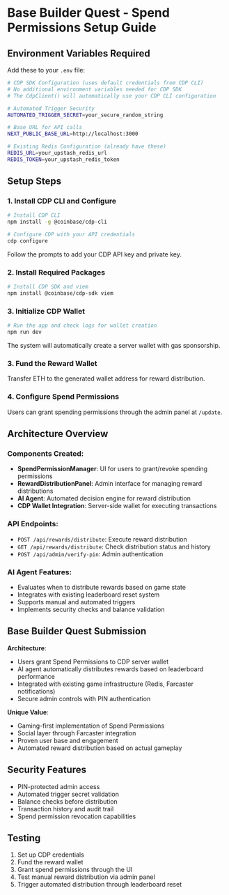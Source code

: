 # Base Builder Quest - Spend Permissions Setup Guide

## Environment Variables Required

Add these to your `.env` file:

```bash
# CDP SDK Configuration (uses default credentials from CDP CLI)
# No additional environment variables needed for CDP SDK
# The CdpClient() will automatically use your CDP CLI configuration

# Automated Trigger Security
AUTOMATED_TRIGGER_SECRET=your_secure_random_string

# Base URL for API calls
NEXT_PUBLIC_BASE_URL=http://localhost:3000

# Existing Redis Configuration (already have these)
REDIS_URL=your_upstash_redis_url
REDIS_TOKEN=your_upstash_redis_token
```

## Setup Steps

### 1. Install CDP CLI and Configure
```bash
# Install CDP CLI
npm install -g @coinbase/cdp-cli

# Configure CDP with your API credentials
cdp configure
```
Follow the prompts to add your CDP API key and private key.

### 2. Install Required Packages
```bash
# Install CDP SDK and viem
npm install @coinbase/cdp-sdk viem
```

### 3. Initialize CDP Wallet
```bash
# Run the app and check logs for wallet creation
npm run dev
```
The system will automatically create a server wallet with gas sponsorship.

### 3. Fund the Reward Wallet
Transfer ETH to the generated wallet address for reward distribution.

### 4. Configure Spend Permissions
Users can grant spending permissions through the admin panel at `/update`.

## Architecture Overview

### Components Created:
- **SpendPermissionManager**: UI for users to grant/revoke spending permissions
- **RewardDistributionPanel**: Admin interface for managing reward distributions
- **AI Agent**: Automated decision engine for reward distribution
- **CDP Wallet Integration**: Server-side wallet for executing transactions

### API Endpoints:
- `POST /api/rewards/distribute`: Execute reward distribution
- `GET /api/rewards/distribute`: Check distribution status and history
- `POST /api/admin/verify-pin`: Admin authentication

### AI Agent Features:
- Evaluates when to distribute rewards based on game state
- Integrates with existing leaderboard reset system
- Supports manual and automated triggers
- Implements security checks and balance validation

## Base Builder Quest Submission

**Architecture**: 
- Users grant Spend Permissions to CDP server wallet
- AI agent automatically distributes rewards based on leaderboard performance
- Integrated with existing game infrastructure (Redis, Farcaster notifications)
- Secure admin controls with PIN authentication

**Unique Value**:
- Gaming-first implementation of Spend Permissions
- Social layer through Farcaster integration
- Proven user base and engagement
- Automated reward distribution based on actual gameplay

## Security Features
- PIN-protected admin access
- Automated trigger secret validation
- Balance checks before distribution
- Transaction history and audit trail
- Spend permission revocation capabilities

## Testing
1. Set up CDP credentials
2. Fund the reward wallet
3. Grant spend permissions through the UI
4. Test manual reward distribution via admin panel
5. Trigger automated distribution through leaderboard reset
